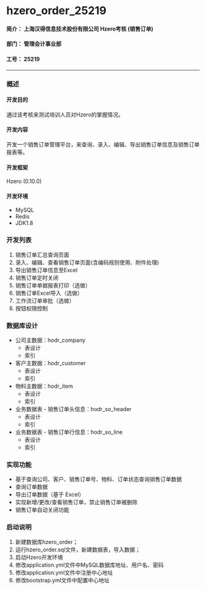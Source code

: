 # hzero_order_25219
#### 简介： 上海汉得信息技术股份有限公司 Hzero考核 (销售订单)
#### 部门： 管理会计事业部
#### 工号： 25219
***
### 概述
#### 开发目的
通过该考核来测试培训人员对Hzero的掌握情况。
#### 开发内容
开发一个销售订单管理平台，来查询、录入、编辑、导出销售订单信息及销售订单报表等。
#### 开发框架
Hzero (0.10.0)
#### 开发环境
* MySQL
* Redis
* JDK1.8
### 开发列表
1. 销售订单汇总查询页面
2. 录入、编辑、查看销售订单页面(含编码规则使用、附件处理)
3. 导出销售订单信息至Excel
4. 销售订单定时关闭
5. 销售订单单据报表打印（选做）
6. 销售订单Excel导入（选做）
7. 工作流订单审批（选做）
8. 按钮权限控制
### 数据库设计 
* 公司主数据：hodr_company
    * 表设计
    * 索引
* 客户主数据：hodr_customer
    * 表设计
    * 索引
* 物料主数据：hodr_item
    * 表设计
    * 索引
* 业务数据表 - 销售订单头信息：hodr_so_header
    * 表设计
    * 索引
* 业务数据表 - 销售订单行信息：hodr_so_line
    * 表设计
    * 索引
### 实现功能
* 基于查询公司、客户、销售订单号、物料、订单状态查询销售订单数据
* 查询订单数据
* 导出订单数据（基于 Excel）
* 实现新增/更改/查看销售订单，禁止销售订单被删除
* 销售订单自动关闭功能
### 启动说明
1. 新建数据库hzero_order；
2. 运行hzero_order.sql文件，新建数据表，导入数据；
3. 启动Hzero开发环境
4. 修改application.yml文件中MySQL数据库地址、用户名、密码
5. 修改application.yml文件中注册中心地址
6. 修改bootstrap.yml文件中配置中心地址


